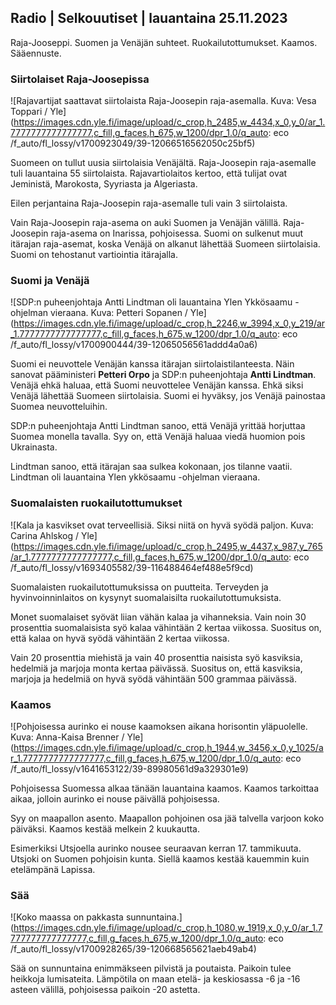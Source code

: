 ## Radio \| Selkouutiset \| lauantaina 25.11.2023

Raja-Jooseppi. Suomen ja Venäjän suhteet. Ruokailutottumukset. Kaamos. Sääennuste.

### Siirtolaiset Raja-Joosepissa

![Rajavartijat saattavat siirtolaista Raja-Joosepin raja-asemalla. Kuva: Vesa Toppari / Yle](https://images.cdn.yle.fi/image/upload/c_crop,h_2485,w_4434,x_0,y_0/ar_1.7777777777777777,c_fill,g_faces,h_675,w_1200/dpr_1.0/q_auto: eco /f_auto/fl_lossy/v1700923049/39-12066516562050c25bf5)

Suomeen on tullut uusia siirtolaisia Venäjältä. Raja-Joosepin raja-asemalle tuli lauantaina 55 siirtolaista. Rajavartiolaitos kertoo, että tulijat ovat Jeministä, Marokosta, Syyriasta ja Algeriasta.

Eilen perjantaina Raja-Joosepin raja-asemalle tuli vain 3 siirtolaista.

Vain Raja-Joosepin raja-asema on auki Suomen ja Venäjän välillä. Raja-Joosepin raja-asema on Inarissa, pohjoisessa. Suomi on sulkenut muut itärajan raja-asemat, koska Venäjä on alkanut lähettää Suomeen siirtolaisia. Suomi on tehostanut vartiointia itärajalla.

### Suomi ja Venäjä

![SDP:n puheenjohtaja Antti Lindtman oli lauantaina Ylen Ykkösaamu -ohjelman vieraana. Kuva: Petteri Sopanen / Yle](https://images.cdn.yle.fi/image/upload/c_crop,h_2246,w_3994,x_0,y_219/ar_1.7777777777777777,c_fill,g_faces,h_675,w_1200/dpr_1.0/q_auto: eco /f_auto/fl_lossy/v1700900444/39-12065056561addd4a0a6)

Suomi ei neuvottele Venäjän kanssa itärajan siirtolaistilanteesta. Näin sanovat pääministeri **Petteri Orpo** ja SDP:n puheenjohtaja **Antti Lindtman**. Venäjä ehkä haluaa, että Suomi neuvottelee Venäjän kanssa. Ehkä siksi Venäjä lähettää Suomeen siirtolaisia. Suomi ei hyväksy, jos Venäjä painostaa Suomea neuvotteluihin.

SDP:n puheenjohtaja Antti Lindtman sanoo, että Venäjä yrittää horjuttaa Suomea monella tavalla. Syy on, että Venäjä haluaa viedä huomion pois Ukrainasta.

Lindtman sanoo, että itärajan saa sulkea kokonaan, jos tilanne vaatii. Lindtman oli lauantaina Ylen ykkösaamu -ohjelman vieraana.

### Suomalaisten ruokailutottumukset

![Kala ja kasvikset ovat terveellisiä. Siksi niitä on hyvä syödä paljon. Kuva: Carina Ahlskog / Yle](https://images.cdn.yle.fi/image/upload/c_crop,h_2495,w_4437,x_987,y_765/ar_1.7777777777777777,c_fill,g_faces,h_675,w_1200/dpr_1.0/q_auto: eco /f_auto/fl_lossy/v1693405582/39-116488464ef488e5f9cd)

Suomalaisten ruokailutottumuksissa on puutteita. Terveyden ja hyvinvoinninlaitos on kysynyt suomalaisilta ruokailutottumuksista.

Monet suomalaiset syövät liian vähän kalaa ja vihanneksia. Vain noin 30 prosenttia suomalaisista syö kalaa vähintään 2 kertaa viikossa. Suositus on, että kalaa on hyvä syödä vähintään 2 kertaa viikossa.

Vain 20 prosenttia miehistä ja vain 40 prosenttia naisista syö kasviksia, hedelmiä ja marjoja monta kertaa päivässä. Suositus on, että kasviksia, marjoja ja hedelmiä on hyvä syödä vähintään 500 grammaa päivässä.

### Kaamos

![Pohjoisessa aurinko ei nouse kaamoksen aikana horisontin yläpuolelle. Kuva: Anna-Kaisa Brenner / Yle](https://images.cdn.yle.fi/image/upload/c_crop,h_1944,w_3456,x_0,y_1025/ar_1.7777777777777777,c_fill,g_faces,h_675,w_1200/dpr_1.0/q_auto: eco /f_auto/fl_lossy/v1641653122/39-89980561d9a329301e9)

Pohjoisessa Suomessa alkaa tänään lauantaina kaamos. Kaamos tarkoittaa aikaa, jolloin aurinko ei nouse päivällä pohjoisessa.

Syy on maapallon asento. Maapallon pohjoinen osa jää talvella varjoon koko päiväksi. Kaamos kestää melkein 2 kuukautta.

Esimerkiksi Utsjoella aurinko nousee seuraavan kerran 17. tammikuuta. Utsjoki on Suomen pohjoisin kunta. Siellä kaamos kestää kauemmin kuin etelämpänä Lapissa.

### Sää

![Koko maassa on pakkasta sunnuntaina.](https://images.cdn.yle.fi/image/upload/c_crop,h_1080,w_1919,x_0,y_0/ar_1.7777777777777777,c_fill,g_faces,h_675,w_1200/dpr_1.0/q_auto: eco /f_auto/fl_lossy/v1700928265/39-120668565621aeb49ab4)

Sää on sunnuntaina enimmäkseen pilvistä ja poutaista. Paikoin tulee heikkoja lumisateita. Lämpötila on maan etelä- ja keskiosassa -6 ja -16 asteen välillä, pohjoisessa paikoin -20 astetta.
